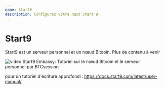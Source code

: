 ```yaml
---
name: Start9
description: Configurez votre nœud Start 9
---
```


# Start9

Start9 est un serveur personnel et un nœud Bitcoin.
Plus de contenu à venir

![video](https://www.youtube.com/watch?v=DKBJ3_3ZomU)
Start9 Embassy: Tutoriel sur le nœud Bitcoin et le serveur personnel par BTCsession

pour un tutoriel d'écriture approfondi : https://docs.start9.com/latest/user-manual/
